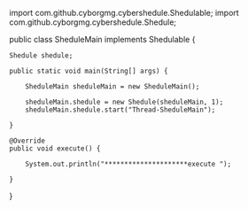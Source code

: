 import com.github.cyborgmg.cybershedule.Shedulable;
import com.github.cyborgmg.cybershedule.Shedule;

public class SheduleMain implements Shedulable {
	
	Shedule shedule;

	public static void main(String[] args) {
		
		SheduleMain sheduleMain = new SheduleMain();
		
		sheduleMain.shedule = new Shedule(sheduleMain, 1);
		sheduleMain.shedule.start("Thread-SheduleMain");
		
	}

	@Override
	public void execute() {
		
		System.out.println("*********************execute ");
		
	}

}